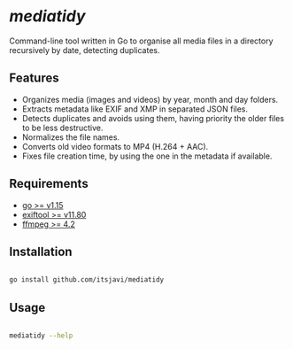 # _mediatidy_

Command-line tool written in Go to organise all media files in a directory recursively by date, detecting duplicates.

## Features

- Organizes media (images and videos) by year, month and day folders.
- Extracts metadata like EXIF and XMP in separated JSON files.
- Detects duplicates and avoids using them, having priority the older files to be less destructive.
- Normalizes the file names.
- Converts old video formats to MP4 (H.264 + AAC).
- Fixes file creation time, by using the one in the metadata if available.


## Requirements

- [go >= v1.15](https://github.com/golang/go)
- [exiftool >= v11.80](https://github.com/exiftool/exiftool)
- [ffmpeg >= 4.2](https://ffmpeg.org/)


## Installation

```bash

go install github.com/itsjavi/mediatidy

```

## Usage

```bash

mediatidy --help

```
